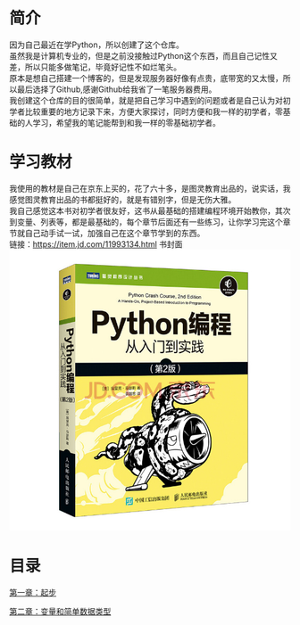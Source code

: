 # 简介
因为自己最近在学Python，所以创建了这个仓库。<br>
虽然我是计算机专业的，但是之前没接触过Python这个东西，而且自己记性又差，所以只能多做笔记，毕竟好记性不如烂笔头。<br>
原本是想自己搭建一个博客的，但是发现服务器好像有点贵，底带宽的又太慢，所以最后选择了Github,感谢Github给我省了一笔服务器费用。<br>
我创建这个仓库的目的很简单，就是把自己学习中遇到的问题或者是自己认为对初学者比较重要的地方记录下来，方便大家探讨，同时方便和我一样的初学者，零基础的人学习，希望我的笔记能帮到和我一样的零基础初学者。
 
# 学习教材
我使用的教材是自己在京东上买的，花了六十多，是图灵教育出品的，说实话，我感觉图灵教育出品的书都挺好的，就是有错别字，但是无伤大雅。<br>
我自己感觉这本书对初学者很友好，这书从最基础的搭建编程环境开始教你，其次到变量、列表等，都是最基础的，每个章节后面还有一些练习，让你学习完这个章节就自己动手试一试，加强自己在这个章节学到的东西。<br>
链接：https://item.jd.com/11993134.html
书封面
![教材封面](/img/fm.jpg)

# 目录
[第一章：起步](https://github.com/xiaowen-king/Python/blob/main/%E7%AC%AC%E4%B8%80%E7%AB%A0%EF%BC%9A%E8%B5%B7%E6%AD%A5.md)

[第二章：变量和简单数据类型](https://github.com/xiaowen-king/Python/blob/main/%E7%AC%AC%E4%BA%8C%E7%AB%A0%EF%BC%9A%E5%8F%98%E9%87%8F%E5%92%8C%E7%AE%80%E5%8D%95%E6%95%B0%E6%8D%AE%E7%B1%BB%E5%9E%8B.md)
